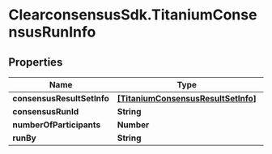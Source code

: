 # ClearconsensusSdk.TitaniumConsensusRunInfo

## Properties

Name | Type | Description | Notes
------------ | ------------- | ------------- | -------------
**consensusResultSetInfo** | [**[TitaniumConsensusResultSetInfo]**](TitaniumConsensusResultSetInfo.md) |  | [optional] 
**consensusRunId** | **String** |  | [optional] 
**numberOfParticipants** | **Number** |  | [optional] 
**runBy** | **String** |  | [optional] 


